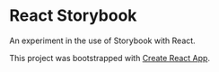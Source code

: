 # React Storybook

An experiment in the use of Storybook with React.

This project was bootstrapped with [Create React App](https://github.com/facebook/create-react-app).
